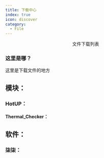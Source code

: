 ```yaml
---
title: 下载中心
index: true
icon: discover
category:
  - File
---
```


<div align="center">文件下载列表</div>

### 这里是哪？

这里是下载文件的地方

## 模块：

### HotUP：

#### Thermal_Checker：

## 软件：

### 柒柒：